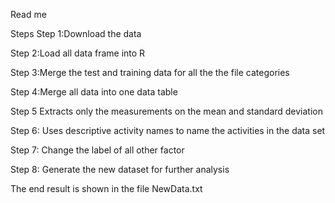 Read me

Steps
Step 1:Download the data 

Step 2:Load all data frame into R

Step 3:Merge the test and training data for all the the file categories 

Step 4:Merge all data into one data table

Step 5 Extracts only the measurements on the mean and standard deviation

Step 6: Uses descriptive activity names to name the activities in the data set

Step 7: Change the label of all other factor

Step 8: Generate the new dataset for further analysis

The end result is shown in the file NewData.txt


